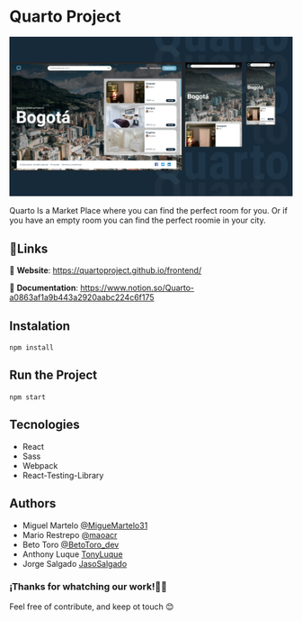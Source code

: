 # **Quarto Project**

![Mockups of the project](./src/assets/images/image-readme.png)

Quarto Is a Market Place where you can find the perfect room for you. Or if you have an empty room you can find the perfect roomie in your city.

## 📎Links
🎉 **Website**: https://quartoproject.github.io/frontend/

👀 **Documentation**: https://www.notion.so/Quarto-a0863af1a9b443a2920aabc224c6f175

## Instalation 
```
npm install
```

## Run the Project
```
npm start
```

## Tecnologies

* React
* Sass
* Webpack
* React-Testing-Library

## Authors

* Miguel Martelo [@MigueMartelo31](https://twitter.com/MigueMartelo31)
* Mario Restrepo [@maoacr](https://twitter.com/maoacr)
* Beto Toro [@BetoToro_dev](https://twitter.com/BetoToro_dev)
* Anthony Luque [TonyLuque](https://github.com/TonyLuque)
* Jorge Salgado [JasoSalgado](https://github.com/JasoSalgado)

### ¡Thanks for whatching our work!🙏🏼
Feel free of contribute, and keep ot touch 😊
